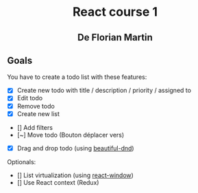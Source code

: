 <h1 align="center">React course 1</h1>
<h2 align="center">De Florian Martin</h2>

## Goals
You have to create a todo list with these features:
- [X] Create new todo with title / description / priority / assigned to
- [X] Edit todo
- [X] Remove todo
- [X] Create new list
- [] Add filters
- [~] Move todo (Bouton déplacer vers)
- [X] Drag and drop todo (using [beautiful-dnd](https://github.com/atlassian/react-beautiful-dnd))

Optionals:
- [] List virtualization (using [react-window](https://github.com/bvaughn/react-window))
- [] Use React context (Redux)